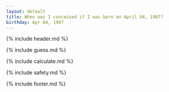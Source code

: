 ```yaml
---
layout: default
title: When was I conceived if I was born on April 04, 1907?
birthday: Apr 04, 1907
---
```


{% include header.md %}

{% include guess.md %}

{% include calculate.md %}

{% include safety.md %}

{% include footer.md %}



